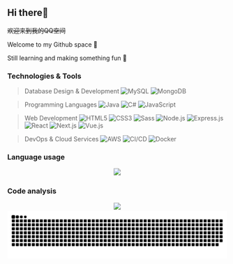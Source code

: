 ## Hi there👋  
~~欢迎来到我的QQ空间~~  

Welcome to my Github space 🧀  

Still learning and making something fun 🍉


### Technologies & Tools

> Database Design & Development
![MySQL](https://img.shields.io/badge/-MySQL-333?style=flat&logo=mysql)
![MongoDB](https://img.shields.io/badge/-MongoDB-333?style=flat&logo=mongodb)

> Programming Languages
![Java](https://img.shields.io/badge/-Java-333?style=flat&logo=java)
![C#](https://img.shields.io/badge/-C%23-333?style=flat&logo=c-sharp)
![JavaScript](https://img.shields.io/badge/-JavaScript-333?style=flat&logo=javascript)

> Web Development
![HTML5](https://img.shields.io/badge/-HTML5-333?style=flat&logo=html5)
![CSS3](https://img.shields.io/badge/-CSS3-333?style=flat&logo=css3)
![Sass](https://img.shields.io/badge/-Sass-333?style=flat&logo=sass)
![Node.js](https://img.shields.io/badge/-Node.js-333?style=flat&logo=node.js)
![Express.js](https://img.shields.io/badge/-Express.js-333?style=flat&logo=express)
![React](https://img.shields.io/badge/-React-333?style=flat&logo=react)
![Next.js](https://img.shields.io/badge/-Next.js-333?style=flat&logo=next.js)
![Vue.js](https://img.shields.io/badge/-Vue.js-333?style=flat&logo=vue.js)

> DevOps & Cloud Services
![AWS](https://img.shields.io/badge/-AWS-333?style=flat&logo=amazon-aws)
![CI/CD](https://img.shields.io/badge/-CI%2FCD-333?style=flat&logo=githubactions)
![Docker](https://img.shields.io/badge/-Docker-333?style=flat&logo=docker)


### Language usage

<div align="center">
    <img height="200px" src="https://github-readme-stats-api-holic-x.vercel.app/api/top-langs/?username=kesesek&theme=gruvbox_light&layout=compact"/>
</div>


### Code analysis

<!-- START_SECTION:waka -->
<!-- END_SECTION:waka -->


<div align="center">
    <img height="200px" src="https://github-readme-streak-stats.herokuapp.com/?user=kesesek"/>
</div>

<picture>
  <source media="(prefers-color-scheme: dark)" srcset="https://raw.githubusercontent.com/kesesek/kesesek/output/github-contribution-grid-snake-dark.svg">
  <source media="(prefers-color-scheme: light)" srcset="https://raw.githubusercontent.com/kesesek/kesesek/output/github-contribution-grid-snake.svg">
  <img alt="github contribution grid snake animation" src="https://raw.githubusercontent.com/adorabled4/adorabled4/output/github-contribution-grid-snake.svg">
</picture>

